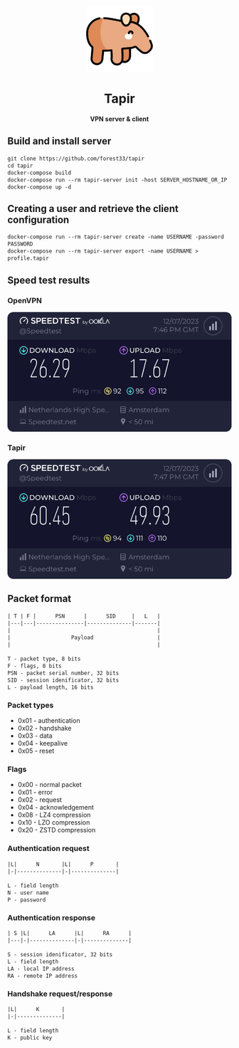 <p align="center">
<img src="resources/icons/app.png" style="width:150px" width="150" alt="Tapir" />
<h1 align="center">Tapir</h1>
<h4 align="center">VPN server & client</h4>
</p>

## Build and install server

```
git clone https://github.com/forest33/tapir
cd tapir
docker-compose build
docker-compose run --rm tapir-server init -host SERVER_HOSTNAME_OR_IP
docker-compose up -d
```

## Creating a user and retrieve the client configuration

```
docker-compose run --rm tapir-server create -name USERNAME -password PASSWORD
docker-compose run --rm tapir-server export -name USERNAME > profile.tapir
```

## Speed test results

### OpenVPN
![OpenVPN speed test](assets/speed-ovpn.png)

### Tapir
![Tapir speed test](assets/speed-tapir.png)

## Packet format

```
| T | F |      PSN      |      SID     |   L   |
|---|---|---------------|--------------|-------|
|                                              |
|                   Payload                    |
|                                              |

T - packet type, 8 bits
F - flags, 8 bits
PSN - packet serial number, 32 bits
SID - session idenificator, 32 bits
L - payload length, 16 bits
```

### Packet types
- 0x01 - authentication
- 0x02 - handshake
- 0x03 - data
- 0x04 - keepalive
- 0x05 - reset

### Flags
- 0x00 - normal packet
- 0x01 - error
- 0x02 - request
- 0x04 - acknowledgement
- 0x08 - LZ4 compression
- 0x10 - LZO compression
- 0x20 - ZSTD compression

### Authentication request
```
|L|      N       |L|      P       | 
|-|--------------|-|--------------|

L - field length
N - user name
P - password
```

### Authentication response
```
| S |L|      LA      |L|      RA      | 
|---|-|--------------|-|--------------|

S - session idenificator, 32 bits
L - field length
LA - local IP address
RA - remote IP address
```

### Handshake request/response
```
|L|      K       |         
|-|--------------|

L - field length
K - public key
```